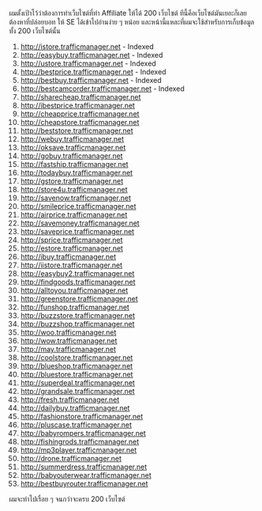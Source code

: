 ผมตั้งเป้าไว้ว่าต้องการทำเว็บไซต์ที่ทำ Affiliate ให้ได้ 200 เว็บไซต์ ทีนี้คือเว็บไซต์มันเยอะก็เลยต้องหาที่ปล่อยบอท ให้ SE ได้เข้าไปอ่านง่าย ๆ หน่อย และหน้านี้แหละที่ผมจะใช้สำหรับการเก็บข้อมูลทั้ง 200 เว็บไซต์นั้น

1.  <http://istore.trafficmanager.net> - Indexed
2.  <http://easybuy.trafficmanager.net> - Indexed
3.  <http://ustore.trafficmanager.net> - Indexed
4.  <http://bestprice.trafficmanager.net> - Indexed
5.  <http://bestbuy.trafficmanager.net> - Indexed
6.  <http://bestcamcorder.trafficmanager.net> - Indexed
7.  <http://sharecheap.trafficmanager.net>
8.  <http://ibestprice.trafficmanager.net>
9.  <http://cheapprice.trafficmanager.net>
10. <http://cheapstore.trafficmanager.net>
11. <http://beststore.trafficmanager.net>
12. <http://webuy.trafficmanager.net>
13. <http://oksave.trafficmanager.net>
14. <http://gobuy.trafficmanager.net>
15. <http://fastship.trafficmanager.net>
16. <http://todaybuy.trafficmanager.net>
17. <http://gstore.trafficmanager.net>
18. <http://store4u.trafficmanager.net>
19. <http://savenow.trafficmanager.net>
20. <http://smileprice.trafficmanager.net>
21. <http://airprice.trafficmanager.net>
22. <http://savemoney.trafficmanager.net>
23. <http://saveprice.trafficmanager.net>
24. <http://sprice.trafficmanager.net>
25. <http://estore.trafficmanager.net>
26. <http://ibuy.trafficmanager.net>
27. <http://iistore.trafficmanager.net>
28. <http://easybuy2.trafficmanager.net>
29. <http://findgoods.trafficmanager.net>
30. <http://alltoyou.trafficmanager.net>
31. <http://greenstore.trafficmanager.net>
32. <http://funshop.trafficmanager.net>
33. <http://buzzstore.trafficmanager.net>
34. <http://buzzshop.trafficmanager.net>
35. <http://woo.trafficmanager.net>
36. <http://wow.trafficmanager.net>
37. <http://may.trafficmanager.net>
38. <http://coolstore.trafficmanager.net>
39. <http://blueshop.trafficmanager.net>
40. <http://bluestore.trafficmanager.net>
41. <http://superdeal.trafficmanager.net>
42. <http://grandsale.trafficmanager.net>
43. <http://fresh.trafficmanager.net>
44. <http://dailybuy.trafficmanager.net>
45. <http://fashionstore.trafficmanager.net>
46. <http://pluscase.trafficmanager.net>
47. <http://babyrompers.trafficmanager.net>
48. <http://fishingrods.trafficmanager.net>
49. <http://mp3player.trafficmanager.net>
50. <http://drone.trafficmanager.net>
51. <http://summerdress.trafficmanager.net>
52. <http://babyouterwear.trafficmanager.net>
53. <http://bestbuyrouter.trafficmanager.net>

ผมจะทำไปเรื่อย ๆ จนกว่าจะครบ 200 เว็บไซต์